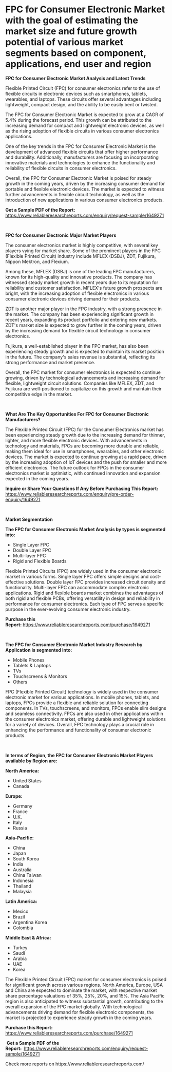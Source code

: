 <p><h1>FPC for Consumer Electronic Market with the goal of estimating the market size and future growth potential of various market segments based on component, applications, end user and region</h1></p><p><strong>FPC for Consumer Electronic Market Analysis and Latest Trends</strong></p>
<p><p>Flexible Printed Circuit (FPC) for consumer electronics refer to the use of flexible circuits in electronic devices such as smartphones, tablets, wearables, and laptops. These circuits offer several advantages including lightweight, compact design, and the ability to be easily bent or twisted.</p><p>The FPC for Consumer Electronic Market is expected to grow at a CAGR of 5.4% during the forecast period. This growth can be attributed to the increasing demand for compact and lightweight electronic devices, as well as the rising adoption of flexible circuits in various consumer electronics applications. </p><p>One of the key trends in the FPC for Consumer Electronic Market is the development of advanced flexible circuits that offer higher performance and durability. Additionally, manufacturers are focusing on incorporating innovative materials and technologies to enhance the functionality and reliability of flexible circuits in consumer electronics.</p><p>Overall, the FPC for Consumer Electronic Market is poised for steady growth in the coming years, driven by the increasing consumer demand for portable and flexible electronic devices. The market is expected to witness further advancements in flexible circuit technology, as well as the introduction of new applications in various consumer electronics products.</p></p>
<p><strong>Get a Sample PDF of the Report:&nbsp;</strong> <a href="https://www.reliableresearchreports.com/enquiry/request-sample/1649271">https://www.reliableresearchreports.com/enquiry/request-sample/1649271</a></p>
<p>&nbsp;</p>
<p><strong>FPC for Consumer Electronic Major Market Players</strong></p>
<p><p>The consumer electronics market is highly competitive, with several key players vying for market share. Some of the prominent players in the FPC (Flexible Printed Circuit) industry include MFLEX (DSBJ), ZDT, Fujikura, Nippon Mektron, and Flexium. </p><p>Among these, MFLEX (DSBJ) is one of the leading FPC manufacturers, known for its high-quality and innovative products. The company has witnessed steady market growth in recent years due to its reputation for reliability and customer satisfaction. MFLEX's future growth prospects are bright, with the increasing adoption of flexible electronics in various consumer electronic devices driving demand for their products. </p><p>ZDT is another major player in the FPC industry, with a strong presence in the market. The company has been experiencing significant growth in recent years, expanding its product portfolio and entering new markets. ZDT's market size is expected to grow further in the coming years, driven by the increasing demand for flexible circuit technology in consumer electronics. </p><p>Fujikura, a well-established player in the FPC market, has also been experiencing steady growth and is expected to maintain its market position in the future. The company's sales revenue is substantial, reflecting its strong performance and market presence. </p><p>Overall, the FPC market for consumer electronics is expected to continue growing, driven by technological advancements and increasing demand for flexible, lightweight circuit solutions. Companies like MFLEX, ZDT, and Fujikura are well-positioned to capitalize on this growth and maintain their competitive edge in the market.</p></p>
<p>&nbsp;</p>
<p><strong>What Are The Key Opportunities For FPC for Consumer Electronic Manufacturers?</strong></p>
<p><p>The Flexible Printed Circuit (FPC) for the Consumer Electronics market has been experiencing steady growth due to the increasing demand for thinner, lighter, and more flexible electronic devices. With advancements in technology and materials, FPCs are becoming more durable and reliable, making them ideal for use in smartphones, wearables, and other electronic devices. The market is expected to continue growing at a rapid pace, driven by the increasing adoption of IoT devices and the push for smaller and more efficient electronics. The future outlook for FPCs in the consumer electronics market is optimistic, with continued innovation and expansion expected in the coming years.</p></p>
<p><strong>Inquire or Share Your Questions If Any Before Purchasing This Report:</strong> <a href="https://www.reliableresearchreports.com/enquiry/pre-order-enquiry/1649271">https://www.reliableresearchreports.com/enquiry/pre-order-enquiry/1649271</a></p>
<p>&nbsp;</p>
<p><strong>Market Segmentation</strong></p>
<p><strong>The FPC for Consumer Electronic Market Analysis by types is segmented into:</strong></p>
<p><ul><li>Single Layer FPC</li><li>Double Layer FPC</li><li>Multi-layer FPC</li><li>Rigid and Flexible Boards</li></ul></p>
<p><p>Flexible Printed Circuits (FPC) are widely used in the consumer electronic market in various forms. Single layer FPC offers simple designs and cost-effective solutions. Double layer FPC provides increased circuit density and functionality. Multi-layer FPC can accommodate complex electronic applications. Rigid and flexible boards market combines the advantages of both rigid and flexible PCBs, offering versatility in design and reliability in performance for consumer electronics. Each type of FPC serves a specific purpose in the ever-evolving consumer electronic industry.</p></p>
<p><strong>Purchase this Report:&nbsp;</strong><a href="https://www.reliableresearchreports.com/purchase/1649271">https://www.reliableresearchreports.com/purchase/1649271</a></p>
<p>&nbsp;</p>
<p><strong>The FPC for Consumer Electronic Market Industry Research by Application is segmented into:</strong></p>
<p><ul><li>Mobile Phones</li><li>Tablets & Laptops</li><li>TVs</li><li>Touchscreens & Monitors</li><li>Others</li></ul></p>
<p><p>FPC (Flexible Printed Circuit) technology is widely used in the consumer electronic market for various applications. In mobile phones, tablets, and laptops, FPCs provide a flexible and reliable solution for connecting components. In TVs, touchscreens, and monitors, FPCs enable slim designs and seamless connectivity. FPCs are also used in other applications within the consumer electronics market, offering durable and lightweight solutions for a variety of devices. Overall, FPC technology plays a crucial role in enhancing the performance and functionality of consumer electronic products.</p></p>
<p>&nbsp;</p>
<p><strong>In terms of Region, the FPC for Consumer Electronic Market Players available by Region are:</strong></p>
<p>
    <p> <strong> North America: </strong>
        <ul>
            <li>United States</li>
            <li>Canada</li>
        </ul>
        </p> 
    <p> <strong> Europe: </strong>
        <ul>
            <li>Germany</li>
            <li>France</li>
            <li>U.K.</li>
            <li>Italy</li>
            <li>Russia</li>
        </ul>
        </p> 
    <p> <strong> Asia-Pacific: </strong>
        <ul>
            <li>China</li>
            <li>Japan</li>
            <li>South Korea</li>
            <li>India</li>
            <li>Australia</li>
            <li>China Taiwan</li>
            <li>Indonesia</li>
            <li>Thailand</li>
            <li>Malaysia</li>
        </ul>
        </p> 
    <p> <strong> Latin America: </strong>
        <ul>
            <li>Mexico</li>
            <li>Brazil</li>
            <li>Argentina Korea</li>
            <li>Colombia</li>
        </ul>
        </p> 
    <p> <strong> Middle East & Africa: </strong>
        <ul>
            <li>Turkey</li>
            <li>Saudi</li>
            <li>Arabia</li>
            <li>UAE</li>
            <li>Korea</li>
        </ul>
    </p>
    </p>
<p><p>The Flexible Printed Circuit (FPC) market for consumer electronics is poised for significant growth across various regions. North America, Europe, USA and China are expected to dominate the market, with respective market share percentage valuations of 35%, 25%, 20%, and 15%. The Asia Pacific region is also anticipated to witness substantial growth, contributing to the overall expansion of the FPC market globally. With technological advancements driving demand for flexible electronic components, the market is projected to experience steady growth in the coming years.</p></p>
<p><strong>Purchase this Report: </strong><a href="https://www.reliableresearchreports.com/purchase/1649271">https://www.reliableresearchreports.com/purchase/1649271</a></p>
<p>&nbsp;<strong>Get a Sample PDF of the Report:&nbsp;&nbsp;</strong><a href="https://www.reliableresearchreports.com/enquiry/request-sample/1649271">https://www.reliableresearchreports.com/enquiry/request-sample/1649271</a></p>
<p><strong></strong></p>
<p>Check more reports on https://www.reliableresearchreports.com/</p>